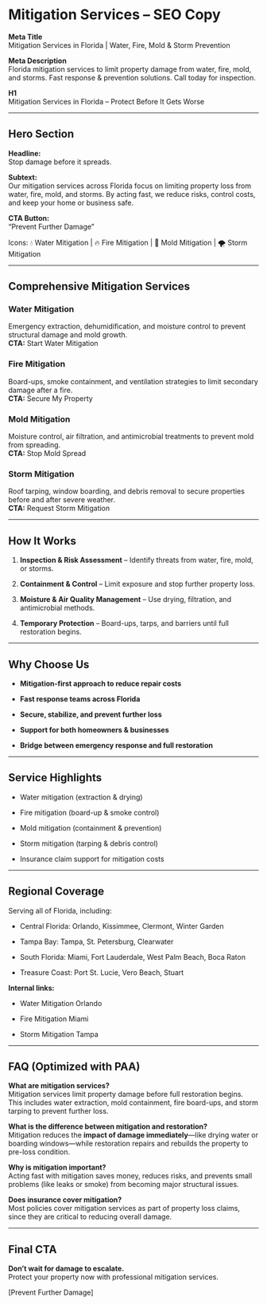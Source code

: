 # **Mitigation Services – SEO Copy**

**Meta Title**  
 Mitigation Services in Florida | Water, Fire, Mold & Storm Prevention

**Meta Description**  
 Florida mitigation services to limit property damage from water, fire, mold, and storms. Fast response & prevention solutions. Call today for inspection.

**H1**  
 Mitigation Services in Florida – Protect Before It Gets Worse

---

## **Hero Section**

**Headline:**  
 Stop damage before it spreads.

**Subtext:**  
 Our mitigation services across Florida focus on limiting property loss from water, fire, mold, and storms. By acting fast, we reduce risks, control costs, and keep your home or business safe.

**CTA Button:**  
 “Prevent Further Damage”

Icons: 💧 Water Mitigation | 🔥 Fire Mitigation | 🦠 Mold Mitigation | 🌪️ Storm Mitigation

---

## **Comprehensive Mitigation Services**

### **Water Mitigation**

Emergency extraction, dehumidification, and moisture control to prevent structural damage and mold growth.  
 **CTA:** Start Water Mitigation

### **Fire Mitigation**

Board-ups, smoke containment, and ventilation strategies to limit secondary damage after a fire.  
 **CTA:** Secure My Property

### **Mold Mitigation**

Moisture control, air filtration, and antimicrobial treatments to prevent mold from spreading.  
 **CTA:** Stop Mold Spread

### **Storm Mitigation**

Roof tarping, window boarding, and debris removal to secure properties before and after severe weather.  
 **CTA:** Request Storm Mitigation

---

## **How It Works**

1. **Inspection & Risk Assessment** – Identify threats from water, fire, mold, or storms.

2. **Containment & Control** – Limit exposure and stop further property loss.

3. **Moisture & Air Quality Management** – Use drying, filtration, and antimicrobial methods.

4. **Temporary Protection** – Board-ups, tarps, and barriers until full restoration begins.

---

## **Why Choose Us**

* **Mitigation-first approach to reduce repair costs**

* **Fast response teams across Florida**

* **Secure, stabilize, and prevent further loss**

* **Support for both homeowners & businesses**

* **Bridge between emergency response and full restoration**

---

## **Service Highlights**

* Water mitigation (extraction & drying)

* Fire mitigation (board-up & smoke control)

* Mold mitigation (containment & prevention)

* Storm mitigation (tarping & debris control)

* Insurance claim support for mitigation costs

---

## **Regional Coverage**

Serving all of Florida, including:

* Central Florida: Orlando, Kissimmee, Clermont, Winter Garden

* Tampa Bay: Tampa, St. Petersburg, Clearwater

* South Florida: Miami, Fort Lauderdale, West Palm Beach, Boca Raton

* Treasure Coast: Port St. Lucie, Vero Beach, Stuart

**Internal links:**

* Water Mitigation Orlando

* Fire Mitigation Miami

* Storm Mitigation Tampa

---

## **FAQ (Optimized with PAA)**

**What are mitigation services?**  
 Mitigation services limit property damage before full restoration begins. This includes water extraction, mold containment, fire board-ups, and storm tarping to prevent further loss.

**What is the difference between mitigation and restoration?**  
 Mitigation reduces the **impact of damage immediately**—like drying water or boarding windows—while restoration repairs and rebuilds the property to pre-loss condition.

**Why is mitigation important?**  
 Acting fast with mitigation saves money, reduces risks, and prevents small problems (like leaks or smoke) from becoming major structural issues.

**Does insurance cover mitigation?**  
 Most policies cover mitigation services as part of property loss claims, since they are critical to reducing overall damage.

---

## **Final CTA**

**Don’t wait for damage to escalate.**  
 Protect your property now with professional mitigation services.

\[Prevent Further Damage\]

